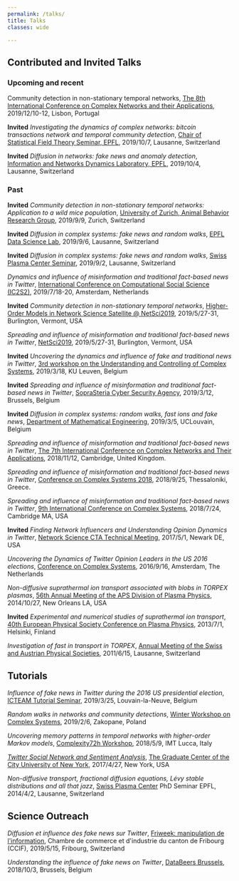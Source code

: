 ```yaml
---
permalink: /talks/
title: Talks
classes: wide

---
```


## Contributed and Invited Talks

### Upcoming and recent

Community detection in non-stationary temporal networks, [The 8th International Conference on Complex Networks and their Applications](https://www.complexnetworks.org/), 2019/12/10-12, Lisbon, Portugal 

**Invited** *Investigating the dynamics of complex networks: bitcoin transactions network and temporal community detection*, [Chair of Statistical Field Theory Seminar, EPFL](https://www.epfl.ch/labs/csft/), 2019/10/7, Lausanne, Switzerland

**Invited** *Diffusion in networks: fake news and anomaly detection*, [Information and Networks Dynamics Laboratory, EPFL](https://indy.epfl.ch/), 2019/10/4, Lausanne, Switzerland

### Past

**Invited** *Community detection in non-stationary temporal networks: Application to a wild mice population*, [University of Zurich, Animal Behavior Research Group](https://www.ieu.uzh.ch/en/staff/member/koenig_barbara.html), 2019/9/9, Zurich, Switzerland

**Invited** *Diffusion in complex systems: fake news and random walks*, [EPFL](https://memento.epfl.ch/event/diffusion-in-networks-fake-news-and-random-walks/) [Data Science Lab](https://dlab.epfl.ch/), 2019/9/6, Lausanne, Switzerland

**Invited** *Diffusion in complex systems: fake news and random walks*, [Swiss Plasma Center Seminar](https://spc.epfl.ch/), 2019/9/2, Lausanne, Switzerland

*Dynamics and influence of misinformation and traditional fact-based news in Twitter*, [International Conference on Computational Social Science (IC2S2)](https://2019.ic2s2.org/), 2019/7/18-20, Amsterdam, Netherlands

**Invited** *Community detection in non-stationary temporal networks*, [Higher-Order Models in Network Science Satellite @ NetSci2019](https://uzhdag.github.io/hons_web/), 2019/5/27-31, Burlington, Vermont, USA

*Spreading and influence of misinformation and traditional fact-based news in Twitter*, [NetSci2019](http://netsci2019.com/), 2019/5/27-31, Burlington, Vermont, USA


**Invited** *Uncovering the dynamics and influence of fake and traditional news in Twitter*, [3rd workshop on the Understanding and Controlling of Complex Systems](https://wms.cs.kuleuven.be/ucocos/events/3rd-ucocos-workshop-monday-18-march-2019-leuven-belgium), 2019/3/18, KU Leuven, Belgium

**Invited** *Spreading and influence of misinformation and traditional fact-based news in Twitter*, [SopraSteria Cyber Security Agency](https://www.soprasteria.be/en), 2019/3/12, Brussels, Belgium

**Invited** *Diffusion in complex systems: random walks, fast ions and fake news*, [Department of Mathematical Engineering](https://uclouvain.be/en/research-institutes/icteam/inma/seminars.html), 2019/3/5, UCLouvain, Belgium

*Spreading and influence of misinformation and traditional fact-based news in Twitter*, [The 7th International Conference on Complex Networks and Their Applications](https://www.2018.complexnetworks.org/), 2018/11/12, Cambridge, United Kingdom.

*Spreading and influence of misinformation and traditional fact-based news in Twitter*, [Conference on Complex Systems 2018](http://ccs2018.web.auth.gr/), 2018/9/25, Thessaloniki, Greece.

*Spreading and influence of misinformation and traditional fact-based news in Twitter*, [9th International Conference on Complex Systems](https://necsi.edu/events/iccs2018/), 2018/7/24, Cambridge MA, USA 

**Invited** *Finding Network Influencers and Understanding Opinion Dynamics in Twitter*, [Network Science CTA Technical Meeting](http://www.ns-cta.org/ns-cta-blog/), 2017/5/1, Newark DE, USA

*Uncovering the Dynamics of Twitter Opinion Leaders in the US 2016 elections*, [Conference on Complex Systems](http://www.ccs2016.org/), 2016/9/16, Amsterdam, The Netherlands

*Non-diffusive suprathermal ion transport associated with blobs in TORPEX plasmas*, [56th Annual Meeting of the APS Division of Plasma Physics](https://meetings.aps.org/Meeting/DPP14/Content/2782), 2014/10/27, New Orleans LA, USA

**Invited** *Experimental and numerical studies of suprathermal ion transport*, [40th European Physical Society Conference on Plasma Physics](http://eps2013.aalto.fi/?page=importantDates), 2013/7/1, Helsinki, Finland

*Investigation of fast in transport in TORPEX*, [Annual Meeting of the Swiss and Austrian Physical Societies](https://www.sps.ch/en/events/joint_annual_meeting_2011/), 2011/6/15, Lausanne, Switzerland

## Tutorials

*Influence of fake news in Twitter during the 2016 US presidential election*, [ICTEAM Tutorial Seminar](https://uclouvain.be/en/research-institutes/icteam), 2019/3/25, Louvain-la-Neuve, Belgium

*Random walks in networks and community detections*, [Winter Workshop on Complex Systems](http://wwcs2019.org/), 2019/2/6, Zakopane, Poland

*Uncovering memory patterns in temporal networks with higher-order Markov models*, [Complexity72h Workshop](https://complexity72h.weebly.com/previous-edition.html), 2018/5/9, IMT Lucca, Italy

[*Twitter Social Network and Sentiment Analysis*](https://github.com/alexbovet/network_lesson), [The Graduate Center of the City University of New York](https://gc.cuny.edu/Home), 2017/4/27, New York, USA

*Non-diffusive transport, fractional diffusion equations, Lévy stable distributions and all that jazz*, [Swiss Plasma Center](https://spc.epfl.ch/) PhD Seminar EPFL, 2014/4/2, Lausanne, Switzerland

## Science Outreach

*Diffusion et influence des fake news sur Twitter*, [Friweek: manipulation de l'information](https://www.friweek.ch), Chambre de commerce et d'industrie du canton de Fribourg (CCIF), 2019/5/15, Fribourg, Switzerland

*Understanding the influence of fake news on Twitter*, [DataBeers Brussels](https://databeers.brussels/), 2018/10/3, Brussels, Belgium


